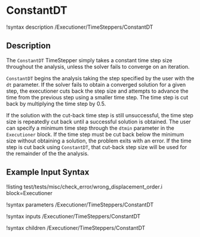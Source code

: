 # ConstantDT

!syntax description /Executioner/TimeSteppers/ConstantDT

## Description

The `ConstantDT` TimeStepper simply takes a constant time step size
throughout the analysis, unless the solver fails to converge on an iteration.

`ConstantDT` begins the analysis taking the step specified by the user with the
`dt` parameter. If the solver fails to obtain a converged solution for a given
step, the executioner cuts back the step size and attempts to advance the time
from the previous step using a smaller time step. The time step is cut back by
multiplying the time step by 0.5.

If the solution with the cut-back time step is still unsuccessful, the time
step size is repeatedly cut back until a successful solution is obtained. The
user can specify a minimum time step through the `dtmin` parameter in the
`Executioner` block. If the time step must be cut back below the minimum size
without obtaining a solution, the problem exits with an error. If the time step
is cut back using `ConstantDT`, that cut-back step size will be used for the
remainder of the the analysis.

## Example Input Syntax

!listing test/tests/misc/check_error/wrong_displacement_order.i block=Executioner

!syntax parameters /Executioner/TimeSteppers/ConstantDT

!syntax inputs /Executioner/TimeSteppers/ConstantDT

!syntax children /Executioner/TimeSteppers/ConstantDT

